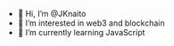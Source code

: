 - 👋 Hi, I’m @JKnaito
- 👀 I’m interested in web3 and blockchain
- 🌱 I’m currently learning JavaScript
